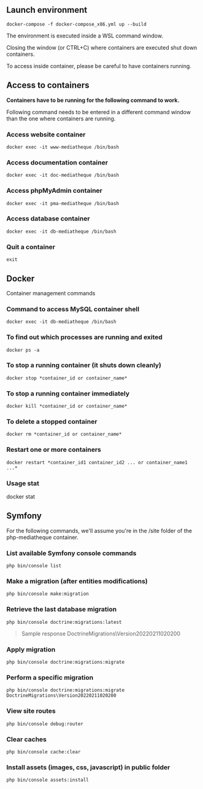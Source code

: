 ## Launch environment

`docker-compose -f docker-compose_x86.yml up --build`

The environment is executed inside a WSL command window. 

Closing the window (or CTRL+C) where containers are executed shut down containers.

To access inside container, please be careful to have containers running.

## Access to containers

__Containers have to be running  for the following command to work.__

Following command needs to be entered in a different command window than the one where containers are running.

### Access website container

`docker exec -it www-mediatheque /bin/bash`

### Access documentation container

`docker exec -it doc-mediatheque /bin/bash`

### Access phpMyAdmin container

`docker exec -it pma-mediatheque /bin/bash`

### Access database container

`docker exec -it db-mediatheque /bin/bash`

### Quit a container

`exit`

## Docker 

Container management commands

### Command to access MySQL container shell

``docker exec -it db-mediatheque /bin/bash``

### To find out which processes are running and exited

``docker ps -a``

### To stop a running container (it shuts down cleanly)

``docker stop *container_id or container_name*``

### To stop a running container immediately

``docker kill *container_id or container_name*``

### To delete a stopped container

``docker rm *container_id or container_name*``

### Restart one or more containers

``docker restart *container_id1 container_id2 ... or container_name1 ...*``

### Usage stat

docker stat

## Symfony 

For the following commands, we'll assume you're in the /site folder of the php-mediatheque container. 

### List available Symfony console commands

``php bin/console list``

### Make a migration (after entities modifications)

``php bin/console make:migration``

### Retrieve the last database migration

``php bin/console doctrine:migrations:latest``
> Sample response DoctrineMigrations\Version20220211020200

### Apply migration

``php bin/console doctrine:migrations:migrate``

### Perform a specific migration

``php bin/console doctrine:migrations:migrate DoctrineMigrations\Version20220211020200``

### View site routes

``php bin/console debug:router``

### Clear caches 

``php bin/console cache:clear``

### Install assets (images, css, javascript) in public folder

``php bin/console assets:install``

